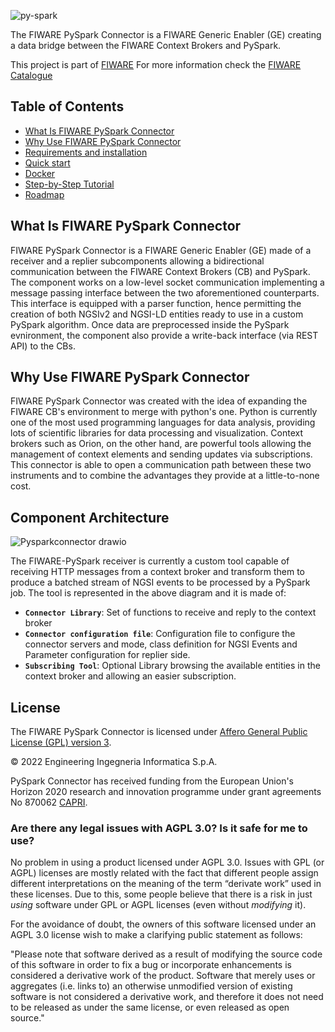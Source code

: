 ![py-spark](https://github.com/Engineering-Research-and-Development/fiware-orion-pyspark-connector/assets/103200695/2eec9346-b576-4f8d-84cb-ad57b49ce6f3)


The FIWARE PySpark Connector is a FIWARE Generic Enabler (GE) creating a data bridge between the FIWARE Context Brokers and PySpark.

This project is part of [FIWARE](https://www.fiware.org/) For more information check the [FIWARE Catalogue](https://github.com/FIWARE/catalogue/tree/master/core)

 
## Table of Contents

-   [What Is FIWARE PySpark Connector](#what-is-fiware-pyspark-connector)
-   [Why Use FIWARE PySpark Connector](#why-use-fiware-pyspark-connector)
-   [Requirements and installation](requirements.md)
-   [Quick start](quick_start.md)
-   [Docker](docker.md)
-   [Step-by-Step Tutorial](step_by_step.md)
-   [Roadmap](roadmap.md)


## What Is FIWARE PySpark Connector
FIWARE PySpark Connector is a FIWARE Generic Enabler (GE) made of a receiver and a replier subcomponents allowing a bidirectional communication between the FIWARE Context Brokers (CB) and PySpark. The component works on a low-level socket communication implementing a message passing interface between the two aforementioned counterparts. This interface is equipped with a parser function, hence permitting the creation of both NGSIv2 and NGSI-LD entities ready to use in a custom PySpark algorithm. Once data are preprocessed inside the PySpark evnironment, the component also provide a write-back interface (via REST API) to the CBs.


## Why Use FIWARE PySpark Connector
FIWARE PySpark Connector was created with the idea of expanding the FIWARE CB's environment to merge with python's one. Python is currently one of the most used programming languages for data analysis, providing lots of scientific libraries for data processing and visualization. Context brokers such as Orion, on the other hand, are powerful tools allowing the management of context elements and sending updates via subscriptions. This connector is able to open a communication path between these two instruments and to combine the advantages they provide at a little-to-none cost.


## Component Architecture
![Pysparkconnector drawio](https://user-images.githubusercontent.com/103200695/171157871-a3904c76-e961-45d5-ad01-507604944ad2.png)


The FIWARE-PySpark receiver is currently a custom tool capable of receiving HTTP messages from a context broker and transform them to produce a batched stream of NGSI events to be processed by a PySpark job.
The tool is represented in the above diagram and it is made of:


-   **`Connector Library`**: Set of functions to receive and reply to the context broker
-   **`Connector configuration file`**: Configuration file to configure the connector servers and mode, class definition for NGSI Events and Parameter configuration for replier side.
-   **`Subscribing Tool`**: Optional Library browsing the available entities in the context broker and allowing an easier subscription.


## License

The FIWARE PySpark Connector is licensed under [Affero General Public License (GPL) version 3](https://github.com/Engineering-Research-and-Development/fiware-orion-pyspark-connector/blob/main/LICENSE.txt).

© 2022 Engineering Ingegneria Informatica S.p.A.

PySpark Connector has received funding from the European Union's Horizon 2020 research and innovation programme under grant agreements No  870062 [CAPRI](https://www.capri-project.com/).


### Are there any legal issues with AGPL 3.0? Is it safe for me to use?

No problem in using a product licensed under AGPL 3.0. Issues with GPL (or AGPL) licenses are mostly related with the
fact that different people assign different interpretations on the meaning of the term “derivate work” used in these
licenses. Due to this, some people believe that there is a risk in just _using_ software under GPL or AGPL licenses
(even without _modifying_ it).

For the avoidance of doubt, the owners of this software licensed under an AGPL 3.0 license wish to make a clarifying
public statement as follows:

"Please note that software derived as a result of modifying the source code of this software in order to fix a bug or
incorporate enhancements is considered a derivative work of the product. Software that merely uses or aggregates (i.e.
links to) an otherwise unmodified version of existing software is not considered a derivative work, and therefore it
does not need to be released as under the same license, or even released as open source."
